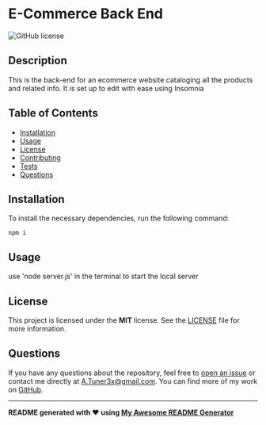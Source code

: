
# E-Commerce Back End

![GitHub license](https://img.shields.io/badge/license-MIT-blue.svg)

## Description

This is the back-end for an ecommerce website cataloging all the products and related info. It is set up to edit with ease using Insomnia

## Table of Contents 

- [Installation](#installation)
- [Usage](#usage)
- [License](#license)
- [Contributing](#contributing)
- [Tests](#tests)
- [Questions](#questions)

## Installation

To install the necessary dependencies, run the following command:

```
npm i
```

## Usage

use 'node server.js' in the terminal to start the local server

## License

This project is licensed under the **MIT** license. See the [LICENSE](LICENSE) file for more information.



## Questions

If you have any questions about the repository, feel free to [open an issue](https://github.com/ATurner3x/E-Commerce-Back-End/issues) or contact me directly at [A.Tuner3x@gmail.com](mailto:A.Tuner3x@gmail.com). You can find more of my work on [GitHub](https://github.com/ATurner3x/).

--- 

**README generated with ❤️ using [My Awesome README Generator](https://github.com/ATurner3x/README-Generator)**

